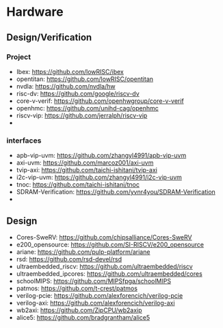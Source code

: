 # Hardware

## Design/Verification

### Project

- Ibex: https://github.com/lowRISC/ibex
- opentitan: https://github.com/lowRISC/opentitan
- nvdla:  https://github.com/nvdla/hw
- risc-dv: https://github.com/google/riscv-dv
- core-v-verif: https://github.com/openhwgroup/core-v-verif
- openhmc: https://github.com/unihd-cag/openhmc
- riscv-vip: https://github.com/jerralph/riscv-vip
- 



### interfaces

- apb-vip-uvm: https://github.com/zhangyl4991/apb-vip-uvm
- axi-uvm:  https://github.com/marcoz001/axi-uvm
- tvip-axi: https://github.com/taichi-ishitani/tvip-axi
- i2c-vip-uvm: https://github.com/zhangyl4991/i2c-vip-uvm
- tnoc:  https://github.com/taichi-ishitani/tnoc
- SDRAM-Verification: https://github.com/yvnr4you/SDRAM-Verification
- 

## Design

- Cores-SweRV: https://github.com/chipsalliance/Cores-SweRV
-  e200_opensource: https://github.com/SI-RISCV/e200_opensource
- ariane: https://github.com/pulp-platform/ariane
- rsd: https://github.com/rsd-devel/rsd
- ultraembedded_riscv: https://github.com/ultraembedded/riscv
- ultraembedded_ipcores: https://github.com/ultraembedded/cores
- schoolMIPS: https://github.com/MIPSfpga/schoolMIPS
- patmos: https://github.com/t-crest/patmos
- verilog-pcie: https://github.com/alexforencich/verilog-pcie
- verilog-axi: https://github.com/alexforencich/verilog-axi
- wb2axi: https://github.com/ZipCPU/wb2axip
- alice5: https://github.com/bradgrantham/alice5